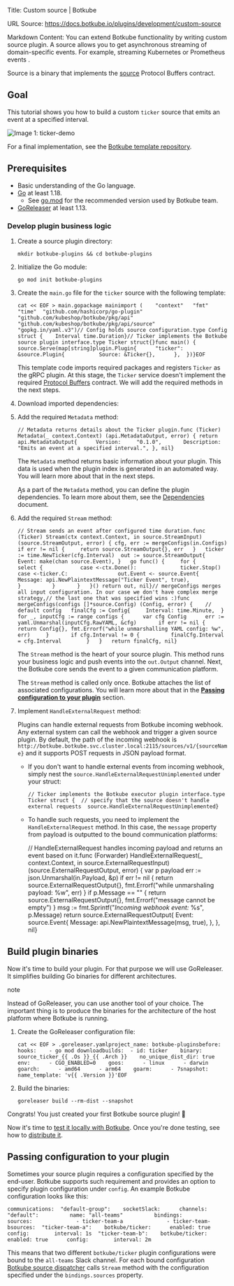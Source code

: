 Title: Custom source | Botkube

URL Source: https://docs.botkube.io/plugins/development/custom-source

Markdown Content:
You can extend Botkube functionality by writing custom source plugin. A source allows you to get asynchronous streaming of domain-specific events. For example, streaming Kubernetes or Prometheus events .

Source is a binary that implements the [source](https://github.com/kubeshop/botkube/blob/main/proto/source.proto) Protocol Buffers contract.

Goal[​](#goal "Direct link to Goal")
------------------------------------

This tutorial shows you how to build a custom `ticker` source that emits an event at a specified interval.

![Image 1: ticker-demo](https://docs.botkube.io/assets/images/ticker-demo-5f751c91c53d518e62975d56a6be5011.gif)

For a final implementation, see the [Botkube template repository](https://docs.botkube.io/plugins/development/quick-start).

Prerequisites[​](#prerequisites "Direct link to Prerequisites")
---------------------------------------------------------------

*   Basic understanding of the Go language.
*   [Go](https://golang.org/doc/install) at least 1.18.
    *   See [go.mod](https://github.com/kubeshop/botkube/blob/main/go.mod#L1) for the recommended version used by Botkube team.
*   [GoReleaser](https://goreleaser.com/) at least 1.13.

### Develop plugin business logic[​](#develop-plugin-business-logic "Direct link to Develop plugin business logic")

1.  Create a source plugin directory:
    
        mkdir botkube-plugins && cd botkube-plugins
    
2.  Initialize the Go module:
    
        go mod init botkube-plugins
    
3.  Create the `main.go` file for the `ticker` source with the following template:
    
        cat << EOF > main.gopackage mainimport (	"context"	"fmt"	"time"	"github.com/hashicorp/go-plugin"	"github.com/kubeshop/botkube/pkg/api"	"github.com/kubeshop/botkube/pkg/api/source"	"gopkg.in/yaml.v3")// Config holds source configuration.type Config struct {	Interval time.Duration}// Ticker implements the Botkube source plugin interface.type Ticker struct{}func main() {	source.Serve(map[string]plugin.Plugin{		"ticker": &source.Plugin{			Source: &Ticker{},		},	})}EOF
    
    This template code imports required packages and registers `Ticker` as the gRPC plugin. At this stage, the `Ticker` service doesn't implement the required [Protocol Buffers](https://github.com/kubeshop/botkube/blob/main/proto/source.proto) contract. We will add the required methods in the next steps.
    
4.  Download imported dependencies:
    
5.  Add the required `Metadata` method:
    
        // Metadata returns details about the Ticker plugin.func (Ticker) Metadata(_ context.Context) (api.MetadataOutput, error) {	return api.MetadataOutput{		Version:     "0.1.0",		Description: "Emits an event at a specified interval.",	}, nil}
    
    The `Metadata` method returns basic information about your plugin. This data is used when the plugin index is generated in an automated way. You will learn more about that in the next steps.
    
    Ąs a part of the `Metadata` method, you can define the plugin dependencies. To learn more about them, see the [Dependencies](https://docs.botkube.io/plugins/development/dependencies) document.
    
6.  Add the required `Stream` method:
    
        // Stream sends an event after configured time duration.func (Ticker) Stream(ctx context.Context, in source.StreamInput) (source.StreamOutput, error) {	cfg, err := mergeConfigs(in.Configs)	if err != nil {		return source.StreamOutput{}, err	}	ticker := time.NewTicker(cfg.Interval)	out := source.StreamOutput{		Event: make(chan source.Event),	}	go func() {		for {			select {			case <-ctx.Done():				ticker.Stop()			case <-ticker.C:				out.Event <- source.Event{                    Message: api.NewPlaintextMessage("Ticker Event", true),                }			}		}	}()	return out, nil}// mergeConfigs merges all input configuration. In our case we don't have complex merge strategy,// the last one that was specified wins :)func mergeConfigs(configs []*source.Config) (Config, error) {	// default config	finalCfg := Config{		Interval: time.Minute,	}	for _, inputCfg := range configs {		var cfg Config		err := yaml.Unmarshal(inputCfg.RawYAML, &cfg)		if err != nil {			return Config{}, fmt.Errorf("while unmarshalling YAML config: %w", err)		}		if cfg.Interval != 0 {			finalCfg.Interval = cfg.Interval		}	}	return finalCfg, nil}
    
    The `Stream` method is the heart of your source plugin. This method runs your business logic and push events into the `out.Output` channel. Next, the Botkube core sends the event to a given communication platform.
    
    The `Stream` method is called only once. Botkube attaches the list of associated configurations. You will learn more about that in the [**Passing configuration to your plugin**](#passing-configuration-to-your-plugin) section.
    
7.  Implement `HandleExternalRequest` method:
    
    Plugins can handle external requests from Botkube incoming webhook. Any external system can call the webhook and trigger a given source plugin. By default, the path of the incoming webhook is `http://botkube.botkube.svc.cluster.local:2115/sources/v1/{sourceName}` and it supports POST requests in JSON payload format.
    
    *   If you don't want to handle external events from incoming webhook, simply nest the `source.HandleExternalRequestUnimplemented` under your struct:
        
            // Ticker implements the Botkube executor plugin interface.type Ticker struct {  // specify that the source doesn't handle external requests  source.HandleExternalRequestUnimplemented}
        
    *   To handle such requests, you need to implement the `HandleExternalRequest` method. In this case, the `message` property from payload is outputted to the bound communication platforms:
        
    
        // HandleExternalRequest handles incoming payload and returns an event based on it.func (Forwarder) HandleExternalRequest(_ context.Context, in source.ExternalRequestInput) (source.ExternalRequestOutput, error) {  var p payload  err := json.Unmarshal(in.Payload, &p)  if err != nil {    return source.ExternalRequestOutput{}, fmt.Errorf("while unmarshaling payload: %w", err)  }  if p.Message == "" {    return source.ExternalRequestOutput{}, fmt.Errorf("message cannot be empty")  }  msg := fmt.Sprintf("*Incoming webhook event:* %s", p.Message)  return source.ExternalRequestOutput{    Event: source.Event{      Message: api.NewPlaintextMessage(msg, true),    },  }, nil}
    

Build plugin binaries[​](#build-plugin-binaries "Direct link to Build plugin binaries")
---------------------------------------------------------------------------------------

Now it's time to build your plugin. For that purpose we will use GoReleaser. It simplifies building Go binaries for different architectures.

note

Instead of GoReleaser, you can use another tool of your choice. The important thing is to produce the binaries for the architecture of the host platform where Botkube is running.

1.  Create the GoReleaser configuration file:
    
        cat << EOF > .goreleaser.yamlproject_name: botkube-pluginsbefore:  hooks:    - go mod downloadbuilds:  - id: ticker    binary: source_ticker_{{ .Os }}_{{ .Arch }}    no_unique_dist_dir: true    env:      - CGO_ENABLED=0    goos:      - linux      - darwin    goarch:      - amd64      - arm64    goarm:      - 7snapshot:  name_template: 'v{{ .Version }}'EOF
    
2.  Build the binaries:
    
        goreleaser build --rm-dist --snapshot
    

Congrats! You just created your first Botkube source plugin! 🎉

Now it's time to [test it locally with Botkube](https://docs.botkube.io/plugins/development/local-testing). Once you're done testing, see how to [distribute it](https://docs.botkube.io/plugins/development/repo).

Passing configuration to your plugin[​](#passing-configuration-to-your-plugin "Direct link to Passing configuration to your plugin")
------------------------------------------------------------------------------------------------------------------------------------

Sometimes your source plugin requires a configuration specified by the end-user. Botkube supports such requirement and provides an option to specify plugin configuration under `config`. An example Botkube configuration looks like this:

    communications:  "default-group":    socketSlack:      channels:        "default":          name: "all-teams"          bindings:            sources:              - ticker-team-a              - ticker-team-bsources:  "ticker-team-a":    botkube/ticker:      enabled: true      config:        interval: 1s  "ticker-team-b":    botkube/ticker:      enabled: true      config:        interval: 2m

This means that two different `botkube/ticker` plugin configurations were bound to the `all-teams` Slack channel. For each bound configuration [Botkube source dispatcher](https://docs.botkube.io/architecture/#plugin-source-bridge) calls `Stream` method with the configuration specified under the `bindings.sources` property.
